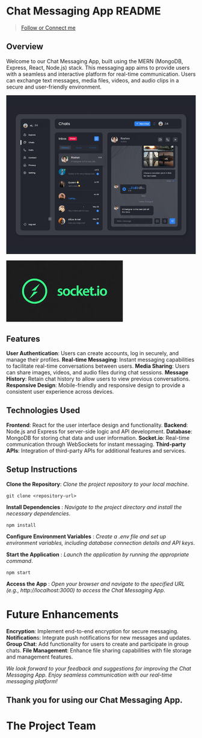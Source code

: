 # Chat Messaging App README

> [Follow or Connect me](https://www.linkedin.com/in/jagan-kumar-hotta-502a76270/)

## Overview

Welcome to our Chat Messaging App, built using the MERN (MongoDB, Express, React, Node.js) stack. This messaging app aims to provide users with a seamless and interactive platform for real-time communication. Users can exchange text messages, media files, videos, and audio clips in a secure and user-friendly environment.

![This is the example of Userpage](./presentation.png)

![This is the example of Dashboard](./socket.jpeg)

## Features

 **User Authentication**: Users can create accounts, log in securely, and manage their profiles.
 **Real-time Messaging**: Instant messaging capabilities to facilitate real-time conversations between users.
 **Media Sharing**: Users can share images, videos, and audio files during chat sessions.
 **Message History**: Retain chat history to allow users to view previous conversations.
 **Responsive Design**: Mobile-friendly and responsive design to provide a consistent user experience across devices.

## Technologies Used

**Frontend**: React for the user interface design and functionality.
 **Backend**: Node.js and Express for server-side logic and API development.
 **Database**: MongoDB for storing chat data and user information.
 **Socket.io**: Real-time communication through WebSockets for instant messaging.
 **Third-party APIs**: Integration of third-party APIs for additional features and services.

## Setup Instructions

**Clone the Repository**: _Clone the project repository to your local machine_.
```
git clone <repository-url>
```

 **Install Dependencies** : _Navigate to the project directory and install the necessary dependencies_.
```
npm install
```

**Configure Environment Variables** : _Create a .env file and set up environment variables, including database connection details and API keys_.

**Start the Application** : _Launch the application by running the appropriate command_.
```
npm start
```

 **Access the App** : _Open your browser and navigate to the specified URL (e.g., http://localhost:3000) to access the Chat Messaging App_.

# Future Enhancements

**Encryption**: Implement end-to-end encryption for secure messaging.
**Notification**s: Integrate push notifications for new messages and updates.
**Group Chat**: Add functionality for users to create and participate in group chats.
**File Management**: Enhance file sharing capabilities with file storage and management features.

_We look forward to your feedback and suggestions for improving the Chat Messaging App. Enjoy seamless communication with our real-time messaging platform!_

## Thank you for using our Chat Messaging App.

# The Project Team
